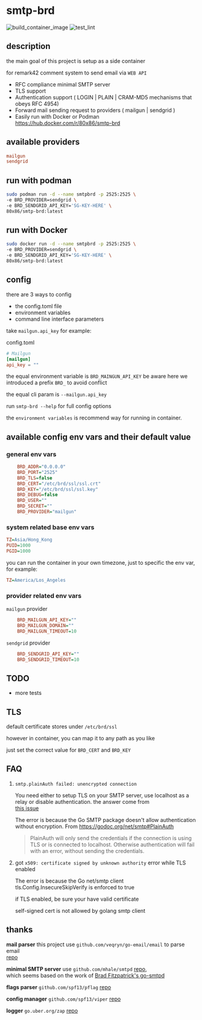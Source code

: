 # smtp-brd

![build_container_image](https://github.com/ttys3/smtp-brd/workflows/build_container_image/badge.svg?branch=ctr)
![test_lint](https://github.com/ttys3/smtp-brd/workflows/test_lint/badge.svg?branch=master)

## description

the main goal of this project is setup as a side container

for remark42 comment system to send email via `WEB API`

- RFC compliance minimal SMTP server
- TLS support
- Authentication support ( LOGIN | PLAIN | CRAM-MD5 mechanisms that obeys RFC 4954)
- Forward mail sending request to providers ( mailgun | sendgrid )
- Easily run with Docker or Podman <https://hub.docker.com/r/80x86/smtp-brd>

## available providers

```ini
mailgun
sendgrid
```

## run with podman

```bash
sudo podman run -d --name smtpbrd -p 2525:2525 \
-e BRD_PROVIDER=sendgrid \
-e BRD_SENDGRID_API_KEY='SG-KEY-HERE' \
80x86/smtp-brd:latest
```

## run with Docker

```bash
sudo docker run -d --name smtpbrd -p 2525:2525 \
-e BRD_PROVIDER=sendgrid \
-e BRD_SENDGRID_API_KEY='SG-KEY-HERE' \
80x86/smtp-brd:latest
```

## config

there are 3 ways to config

- the config.toml file
- environment variables
- command line interface parameters

take `mailgun.api_key` for example:

config.toml

```toml
# Mailgun
[mailgun]
api_key = ""
```

the equal environment variable is `BRD_MAINGUN_API_KEY`
be aware here we introduced a prefix `BRD_` to avoid conflict

the equal cli param is `--mailgun.api_key`

run `smtp-brd --help` for full config options

the `environment variables` is recommend way for running in container.

## available config env vars and their default value

### general env vars

```ini
    BRD_ADDR="0.0.0.0"
    BRD_PORT="2525"
    BRD_TLS=false
    BRD_CERT="/etc/brd/ssl/ssl.crt"
    BRD_KEY="/etc/brd/ssl/ssl.key"
    BRD_DEBUG=false
    BRD_USER=""
    BRD_SECRET=""
    BRD_PROVIDER="mailgun"
```

### system related base env vars

```ini
TZ=Asia/Hong_Kong
PUID=1000
PGID=1000
```

you can run the container in your own timezone,
just to specific the env var, for example:

```ini
TZ=America/Los_Angeles
```

### provider related env vars

`mailgun` provider
```ini
    BRD_MAILGUN_API_KEY=""
    BRD_MAILGUN_DOMAIN=""
    BRD_MAILGUN_TIMEOUT=10
```

`sendgrid` provider

```ini
    BRD_SENDGRID_API_KEY=""
    BRD_SENDGRID_TIMEOUT=10
```

## TODO

- more tests

## TLS

default certificate stores under `/etc/brd/ssl`

however in container, you can map it to any path as you like

just set the correct value for `BRD_CERT` and `BRD_KEY`

## FAQ

1. `smtp.plainAuth failed: unencrypted connection`

    You need either to setup TLS on your SMTP server,
    use localhost as a relay or disable authentication.
    the answer come from  
    [this issue](https://github.com/prometheus/alertmanager/issues/1358#issuecomment-386209698)

    The error is because the Go SMTP package doesn't allow authentication without encryption.
    From <https://godoc.org/net/smtp#PlainAuth>

    >   PlainAuth will only send the credentials if the connection is using TLS
        or is connected to localhost. Otherwise authentication
        will fail with an error, without sending the credentials.

2. got `x509: certificate signed by unknown authority` error while TLS enabled

    The error is because the Go net/smtp client tls.Config.InsecureSkipVerify is enforced to true

    if TLS enabled, be sure your have valid certificate

    self-signed cert is not allowed by golang smtp client

## thanks

**mail parser** this project use `github.com/veqryn/go-email/email` to parse email  
[repo](https://github.com/veqryn/go-email/email)

**minimal SMTP server** use `github.com/mhale/smtpd` [repo](https://github.com/mhale/smtpd),  
which seems based on the work of [Brad Fitzpatrick's go-smtpd](https://github.com/bradfitz/go-smtpd)

**flags parser** `github.com/spf13/pflag` [repo](https://github.com/spf13/pflag)

**config manager** `github.com/spf13/viper` [repo](https://github.com/spf13/viper)

**logger** `go.uber.org/zap` [repo](https://github.com/uber-go/zap)
